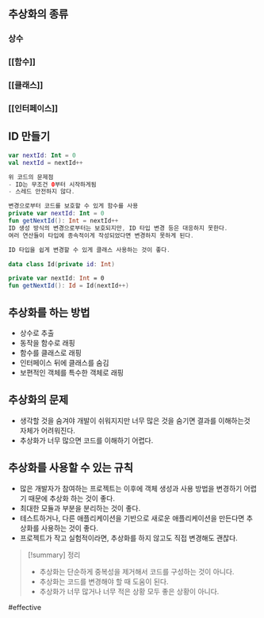 
## 추상화의 종류
### 상수
### [[함수]] 
### [[클래스]]
### [[인터페이스]]
## ID 만들기
``` kotlin
var nextId: Int = 0
val nextId = nextId++

위 코드의 문제점
- ID는 무조건 0부터 시작하게됨
- 스레드 안전하지 않다.

변경으로부터 코드를 보호할 수 있게 함수를 사용
private var nextId: Int = 0
fun getNextId(): Int = nextId++
ID 생성 방식의 변경으로부터는 보호되지만, ID 타입 변경 등은 대응하지 못한다.
여러 연산들이 타입에 종속적이게 작성되었다면 변경하지 못하게 된다.

ID 타입을 쉽게 변경할 수 있게 클래스 사용하는 것이 좋다.

data class Id(private id: Int)

private var nextId: Int = 0
fun getNextId(): Id = Id(nextId++)
```
## 추상화를 하는 방법
- 상수로 추출
- 동작을 함수로 래핑
- 함수를 클래스로 래핑
- 인터페이스 뒤에 클래스를 숨김
- 보편적인 객체를 특수한 객체로 래핑
## 추상화의 문제
- 생각할 것을 숨겨야 개발이 쉬워지지만 너무 많은 것을 숨기면 결과를 이해하는것 자체가 어려워진다.
- 추상화가 너무 많으면 코드를 이해하기 어렵다.
## 추상화를 사용할 수 있는 규칙
- 많은 개발자가 참여하는 프로젝트는 이후에 객체 생성과 사용 방법을 변경하기 어렵기 때문에 추상화 하는 것이 좋다. 
- 최대한 모듈과 부분을 분리하는 것이 좋다.
- 테스트하거나, 다른 애플리케이션을 기반으로 새로운 애플리케이션을 만든다면 추상화를 사용하는 것이 좋다.
- 프로젝트가 작고 실험적이라면, 추상화를 하지 않고도 직접 변경해도 괜찮다.

> [!summary] 정리
> - 추상화는 단순하게 중복성을 제거해서 코드를 구성하는 것이 아니다.
> - 추상화는 코드를 변경해야 할 때 도움이 된다.
> - 추상화가 너무 많거나 너무 적은 상황 모두 좋은 상황이 아니다.


#effective 